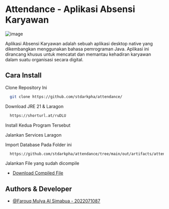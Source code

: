 # Attendance - Aplikasi Absensi Karyawan

![image](https://github.com/stdarkpha/attendance/assets/37771864/ad5f276d-b77f-4afd-86de-c3ef330be44d)


Aplikasi Absensi Karyawan adalah sebuah aplikasi desktop native yang 
dikembangkan menggunakan bahasa pemrograman Java. Aplikasi ini dirancang 
khusus untuk mencatat dan memantau kehadiran karyawan dalam suatu 
organisasi secara digital.

## Cara Install

Clone Repository Ini

```bash
  git clone https://github.com/stdarkpha/attendance/
```

Download JRE 21 & Laragon

```bash
  https://shorturl.at/ruDLU
```

Install Kedua Program Tersebut

Jalankan Services Laragon

Import Database Pada Folder ini

```bash
  https://github.com/stdarkpha/attendance/tree/main/out/artifacts/attendance_jar
```

Jalankan File yang sudah dicompile
* [Download Compiled File](https://github.com/stdarkpha/attendance/blob/main/out/artifacts/attendance_jar/attendancev.1.4.exe)

## Authors & Developer

- [@Farouq Mulya Al Simabua - 2022071087](https://github.com/stdarkpha/)
